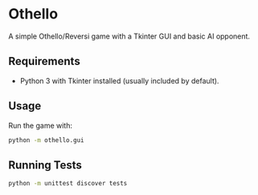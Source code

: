 # Othello

A simple Othello/Reversi game with a Tkinter GUI and basic AI opponent.

## Requirements

- Python 3 with Tkinter installed (usually included by default).

## Usage

Run the game with:

```bash
python -m othello.gui
```

## Running Tests

```bash
python -m unittest discover tests
```
